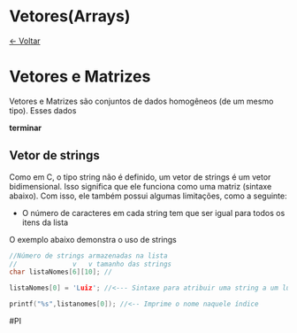  
# Vetores(Arrays)

[<- Voltar](./Menu.md)
# Vetores e Matrizes

Vetores e Matrizes são conjuntos de dados homogêneos (de um mesmo tipo). Esses dados 



**terminar**


## Vetor de strings

Como em C, o tipo string não é definido, um vetor de strings é um vetor bidimensional. Isso significa que ele funciona como uma matriz (sintaxe abaixo). Com isso, ele também possui algumas limitações, como a seguinte:
* O número de caracteres em cada string tem que ser igual para todos os itens da lista

O exemplo abaixo demonstra o uso de strings
```c
//Número de strings armazenadas na lista
//              v   v tamanho das strings
char listaNomes[6][10]; //

listaNomes[0] = 'Luiz'; //<--- Sintaxe para atribuir uma string a um lugar na lista (neste caso, no índice 0)

printf("%s",listanomes[0]); //<-- Imprime o nome naquele índice

```

#PI